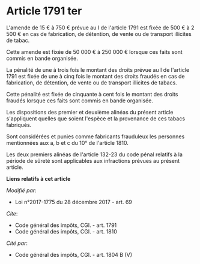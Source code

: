# Article 1791 ter

L'amende de 15 € à 750 € prévue au I de l'article 1791 est fixée de 500 € à 2 500 € en cas de fabrication, de détention, de
vente ou de transport illicites de tabac.

Cette amende est fixée de 50 000 € à 250 000 € lorsque ces faits sont commis en bande organisée.

La pénalité de une à trois fois le montant des droits prévue au I de l'article 1791 est fixée de une à cinq fois le montant
des droits fraudés en cas de fabrication, de détention, de vente ou de transport illicites de tabacs.

Cette pénalité est fixée de cinquante à cent fois le montant des droits fraudés lorsque ces faits sont commis en bande
organisée.

Les dispositions des premier et deuxième alinéas du présent article s'appliquent quelles que soient l'espèce et la provenance
de ces tabacs fabriqués.

Sont considérées et punies comme fabricants frauduleux les personnes mentionnées aux a, b et c du 10° de l'article 1810.

Les deux premiers alinéas de l'article 132-23 du code pénal relatifs à la période de sûreté sont applicables aux infractions
prévues au présent article.

**Liens relatifs à cet article**

_Modifié par_:

  - Loi n°2017-1775 du 28 décembre 2017 - art. 69

_Cite_:

  - Code général des impôts, CGI. - art. 1791
  - Code général des impôts, CGI. - art. 1810

_Cité par_:

  - Code général des impôts, CGI. - art. 1804 B (V)
